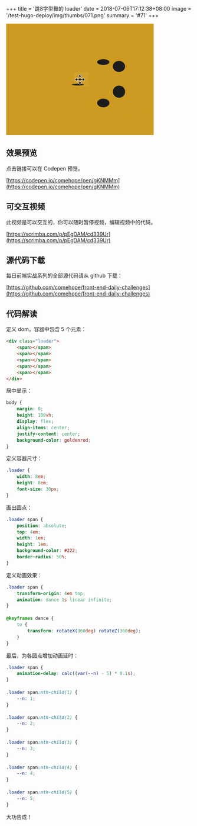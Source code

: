 +++
title = '跳8字型舞的 loader'
date = 2018-07-06T17:12:38+08:00
image = '/test-hugo-deploy/img/thumbs/071.png'
summary = '#71'
+++

![](./work.gif)

## 效果预览

点击链接可以在 Codepen 预览。

[https://codepen.io/comehope/pen/gKNMMm](https://codepen.io/comehope/pen/gKNMMm)

## 可交互视频

此视频是可以交互的，你可以随时暂停视频，编辑视频中的代码。

[https://scrimba.com/p/pEgDAM/cd339Ur](https://scrimba.com/p/pEgDAM/cd339Ur)

## 源代码下载

每日前端实战系列的全部源代码请从 github 下载：

[https://github.com/comehope/front-end-daily-challenges](https://github.com/comehope/front-end-daily-challenges)

## 代码解读

定义 dom，容器中包含 5 个元素：
```html
<div class="loader">
    <span></span>
    <span></span>
    <span></span>
    <span></span>
    <span></span>
</div>
```

居中显示：
```css
body {
    margin: 0;
    height: 100vh;
    display: flex;
    align-items: center;
    justify-content: center;
    background-color: goldenrod;
}
```

定义容器尺寸：
```css
.loader {
    width: 8em;
    height: 8em;
    font-size: 30px;
}
```

画出圆点：
```css
.loader span {
    position: absolute;
    top: 4em;
    width: 1em;
    height: 1em;
    background-color: #222;
    border-radius: 50%;
}
```

定义动画效果：
```css
.loader span {
    transform-origin: 4em top;
    animation: dance 1s linear infinite;
}

@keyframes dance {
    to {
        transform: rotateX(360deg) rotateZ(360deg);
    }
}
```

最后，为各圆点增加动画延时：
```css
.loader span {
    animation-delay: calc((var(--n) - 5) * 0.1s);
}

.loader span:nth-child(1) {
    --n: 1;
}

.loader span:nth-child(2) {
    --n: 2;
}

.loader span:nth-child(3) {
    --n: 3;
}

.loader span:nth-child(4) {
    --n: 4;
}

.loader span:nth-child(5) {
    --n: 5;
}
```

大功告成！
